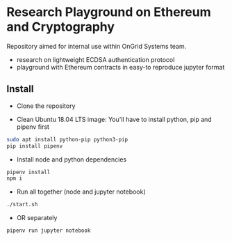 # Research Playground on Ethereum and Cryptography
Repository aimed for internal use within OnGrid Systems team. 
* research on lightweight ECDSA authentication protocol
* playground with Ethereum contracts in easy-to reproduce jupyter format

## Install
* Clone the repository

* Clean Ubuntu 18.04 LTS image: You'll have to install python, pip and pipenv first
```sh
sudo apt install python-pip python3-pip
pip install pipenv
```

* Install node and python dependencies
```sh
pipenv install
npm i
```
* Run all together (node and jupyter notebook)
```sh
./start.sh
```
* OR separately
```sh
pipenv run jupyter notebook
```
